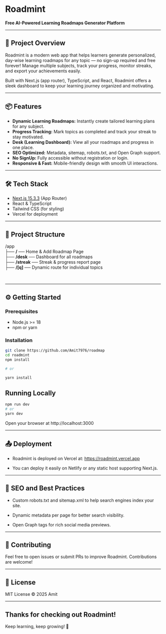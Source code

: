 # Roadmint

**Free AI-Powered Learning Roadmaps Generator Platform**

---

## 🚀 Project Overview

Roadmint is a modern web app that helps learners generate personalized, day-wise learning roadmaps for any topic — no sign-up required and free forever! Manage multiple subjects, track your progress, monitor streaks, and export your achievements easily.

Built with Next.js (app router), TypeScript, and React, Roadmint offers a sleek dashboard to keep your learning journey organized and motivating.

---

## 📦 Features

- **Dynamic Learning Roadmaps:** Instantly create tailored learning plans for any subject.
- **Progress Tracking:** Mark topics as completed and track your streak to stay motivated.
- **Desk (Learning Dashboard):** View all your roadmaps and progress in one place.
- **SEO Optimized:** Metadata, sitemap, robots.txt, and Open Graph support.
- **No SignUp:** Fully accessible without registration or login.
- **Responsive & Fast:** Mobile-friendly design with smooth UI interactions.

---

## 🛠 Tech Stack

- [Next.js 15.3.3](https://nextjs.org/) (App Router)
- React & TypeScript
- Tailwind CSS (for styling)
- Vercel for deployment

---

## 📁 Project Structure

/app <br>
├── **/** ── Home & Add Roadmap Page<br>
├── **/desk**  ── Dashboard for all roadmaps <br>
├── **/streak** ── Streak & progress report page <br>
├── **/[q]** ── Dynamic route for individual topics <br>


<br>

---

## ⚙️ Getting Started

### Prerequisites

- Node.js >= 18
- npm or yarn

### Installation

```bash
git clone https://github.com/Amit7976/roadmap
cd roadmint
npm install

# or

yarn install

```
## Running Locally

```bash
npm run dev
# or
yarn dev

```

Open your browser at http://localhost:3000

---

## 📤 Deployment

- Roadmint is deployed on Vercel at: https://roadmint.vercel.app

- You can deploy it easily on Netlify or any static host supporting Next.js.

---

## 📄 SEO and Best Practices

- Custom robots.txt and sitemap.xml to help search engines index your site.

- Dynamic metadata per page for better search visibility.

- Open Graph tags for rich social media previews.

---

## 🤝 Contributing
Feel free to open issues or submit PRs to improve Roadmint. Contributions are welcome!

---

## 📜 License
MIT License © 2025 Amit

---

##  Thanks for checking out Roadmint!
Keep learning, keep growing! 🚀

